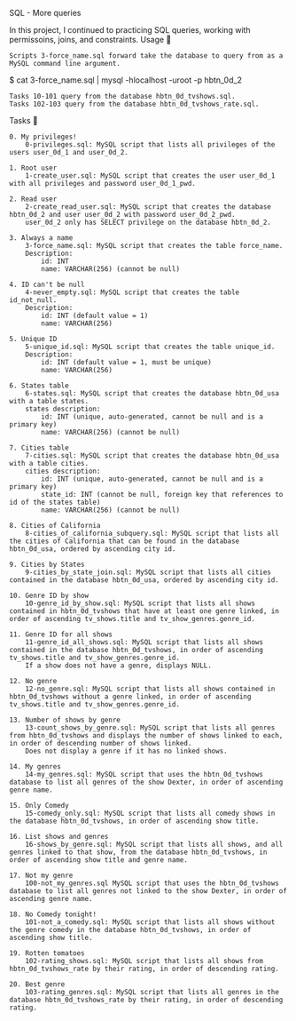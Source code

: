 SQL - More queries

In this project, I continued to practicing SQL queries, working with permissoins, joins, and constraints.
Usage 🐬

    Scripts 3-force_name.sql forward take the database to query from as a MySQL command line argument.

$ cat 3-force_name.sql | mysql -hlocalhost -uroot -p hbtn_0d_2

    Tasks 10-101 query from the database hbtn_0d_tvshows.sql.
    Tasks 102-103 query from the database hbtn_0d_tvshows_rate.sql.

Tasks 📃

    0. My privileges!
        0-privileges.sql: MySQL script that lists all privileges of the users user_0d_1 and user_0d_2.

    1. Root user
        1-create_user.sql: MySQL script that creates the user user_0d_1 with all privileges and password user_0d_1_pwd.

    2. Read user
        2-create_read_user.sql: MySQL script that creates the database hbtn_0d_2 and user user_0d_2 with password user_0d_2_pwd.
        user_0d_2 only has SELECT privilege on the database hbtn_0d_2.

    3. Always a name
        3-force_name.sql: MySQL script that creates the table force_name.
        Description:
            id: INT
            name: VARCHAR(256) (cannot be null)

    4. ID can't be null
        4-never_empty.sql: MySQL script that creates the table id_not_null.
        Description:
            id: INT (default value = 1)
            name: VARCHAR(256)

    5. Unique ID
        5-unique_id.sql: MySQL script that creates the table unique_id.
        Description:
            id: INT (default value = 1, must be unique)
            name: VARCHAR(256)

    6. States table
        6-states.sql: MySQL script that creates the database hbtn_0d_usa with a table states.
        states description:
            id: INT (unique, auto-generated, cannot be null and is a primary key)
            name: VARCHAR(256) (cannot be null)

    7. Cities table
        7-cities.sql: MySQL script that creates the database hbtn_0d_usa with a table cities.
        cities description:
            id: INT (unique, auto-generated, cannot be null and is a primary key)
            state_id: INT (cannot be null, foreign key that references to id of the states table)
            name: VARCHAR(256) (cannot be null)

    8. Cities of California
        8-cities_of_california_subquery.sql: MySQL script that lists all the cities of California that can be found in the database hbtn_0d_usa, ordered by ascending city id.

    9. Cities by States
        9-cities_by_state_join.sql: MySQL script that lists all cities contained in the database hbtn_0d_usa, ordered by ascending city id.

    10. Genre ID by show
        10-genre_id_by_show.sql: MySQL script that lists all shows contained in hbtn_0d_tvshows that have at least one genre linked, in order of ascending tv_shows.title and tv_show_genres.genre_id.

    11. Genre ID for all shows
        11-genre_id_all_shows.sql: MySQL script that lists all shows contained in the database hbtn_0d_tvshows, in order of ascending tv_shows.title and tv_show_genres.genre_id.
        If a show does not have a genre, displays NULL.

    12. No genre
        12-no_genre.sql: MySQL script that lists all shows contained in hbtn_0d_tvshows without a genre linked, in order of ascending tv_shows.title and tv_show_genres.genre_id.

    13. Number of shows by genre
        13-count_shows_by_genre.sql: MySQL script that lists all genres from hbtn_0d_tvshows and displays the number of shows linked to each, in order of descending number of shows linked.
        Does not display a genre if it has no linked shows.

    14. My genres
        14-my_genres.sql: MySQL script that uses the hbtn_0d_tvshows database to list all genres of the show Dexter, in order of ascending genre name.

    15. Only Comedy
        15-comedy_only.sql: MySQL script that lists all comedy shows in the database hbtn_0d_tvshows, in order of ascending show title.

    16. List shows and genres
        16-shows_by_genre.sql: MySQL script that lists all shows, and all genres linked to that show, from the database hbtn_0d_tvshows, in order of ascending show title and genre name.

    17. Not my genre
        100-not_my_genres.sql MySQL script that uses the hbtn_0d_tvshows database to list all genres not linked to the show Dexter, in order of ascending genre name.

    18. No Comedy tonight!
        101-not_a_comedy.sql: MySQL script that lists all shows without the genre comedy in the database hbtn_0d_tvshows, in order of ascending show title.

    19. Rotten tomatoes
        102-rating_shows.sql: MySQL script that lists all shows from hbtn_0d_tvshows_rate by their rating, in order of descending rating.

    20. Best genre
        103-rating_genres.sql: MySQL script that lists all genres in the database hbtn_0d_tvshows_rate by their rating, in order of descending rating.


